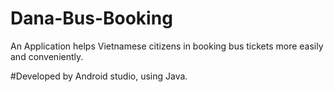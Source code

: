 # Dana-Bus-Booking
An Application helps Vietnamese citizens in booking bus tickets more easily and conveniently.

#Developed by Android studio, using Java.
